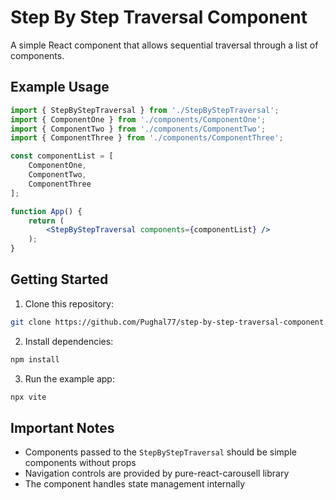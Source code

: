 # Step By Step Traversal Component

A simple React component that allows sequential traversal through a list of components.

## Example Usage

```jsx
import { StepByStepTraversal } from './StepByStepTraversal';
import { ComponentOne } from './components/ComponentOne';
import { ComponentTwo } from './components/ComponentTwo';
import { ComponentThree } from './components/ComponentThree';

const componentList = [
    ComponentOne,
    ComponentTwo,
    ComponentThree
];

function App() {
    return (
        <StepByStepTraversal components={componentList} />
    );
}
```

## Getting Started

1. Clone this repository:
```bash
git clone https://github.com/Pughal77/step-by-step-traversal-component.git
```

2. Install dependencies:
```bash
npm install
```

3. Run the example app:
```bash
npx vite
```

## Important Notes

- Components passed to the `StepByStepTraversal` should be simple components without props
- Navigation controls are provided by pure-react-carousell library
- The component handles state management internally